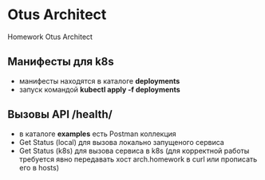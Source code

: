 # Otus Architect

Homework Otus Architect

## Манифесты для k8s
* манифесты находятся в каталоге **deployments**
* запуск командой **kubectl apply -f deployments**

## Вызовы API /health/
* в каталоге **examples** есть Postman коллекция
* Get Status (local) для вызова локально запущеного сервиса
* Get Status (k8s) для вызова сервиса в k8s (для корректной работы требуется явно передавать хост arch.homework в curl или прописать его в hosts)


